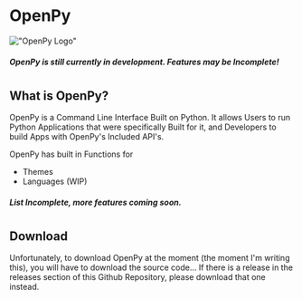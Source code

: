 # OpenPy
!["OpenPy Logo"](https://i.imgur.com/tzL6GA4.png)

##### OpenPy is still currently in development. Features may be Incomplete!

# 

## What is OpenPy?
OpenPy is a Command Line Interface Built on Python. It allows Users to run Python Applications that were specifically Built for it, and Developers to build Apps with OpenPy's Included API's.

OpenPy has built in Functions for
* Themes
* Languages (WIP)

##### List Incomplete, more features coming soon.

#

## Download
Unfortunately, to download OpenPy at the moment (the moment I'm writing this), you will have to download the source code... If there is a release in the releases section of this Github Repository, please download that one instead.